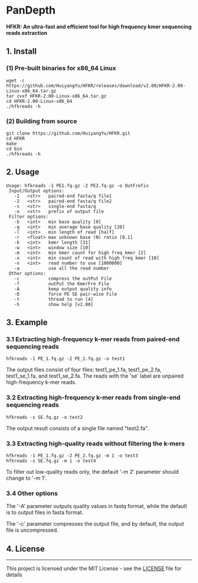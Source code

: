 # PanDepth
<b>HFKR: An ultra-fast and efficient tool for high frequency kmer sequencing reads extraction</b>

##  1. Install
### (1) Pre-built binaries for x86_64 Linux
```
wget -c https://github.com/HuiyangYu/HFKR/releases/download/v2.00/HFKR-2.00-Linux-x86_64.tar.gz
tar zvxf HFKR-2.00-Linux-x86_64.tar.gz
cd HFKR-2.00-Linux-x86_64
./hfkreads -h
```
### (2) Building from source
```
git clone https://github.com/HuiyangYu/HFKR.git
cd HFKR
make
cd bin
./hfkreads -h
```
## 2. Usage
```
Usage: hfkreads -1 PE1.fq.gz -2 PE2.fq.gz -o OutFrefix
 Input/Output options:
   -1	<str>   paired-end fasta/q file1
   -2	<str>   paired-end fasta/q file2
   -s	<str>   single-end fasta/q
   -o	<str>   prefix of output file
 Filter options:
   -b	<int>   min base quality [0]
   -q	<int>   min average base quality [20]
   -l	<int>   min length of read [half]
   -r	<float> max unknown base (N) ratio [0.1]
   -k	<int>   kmer length [31]
   -w	<int>   window size [10]
   -m	<int>   min kmer count for high freq kmer [2]
   -x	<int>   min count of read with high freq kmer [10]
   -n	<int>   read number to use [1000000]
   -a	        use all the read number
 Other options:
   -c           compress the outPut File
   -f           outPut the KmerFre File
   -A           keep output quality info
   -D           force PE SE pair-wise File 
   -t           thread to run [4]
   -h           show help [v2.00]
```
## 3. Example
### 3.1 Extracting high-frequency k-mer reads from paired-end sequencing reads
```
hfkreads -1 PE_1.fq.gz -2 PE_2.fq.gz -o test1
```
The output files consist of four files: test1_pe_1.fa, test1_pe_2.fa, test1_se_1.fa, and test1_se_2.fa. The reads with the 'se' label are unpaired high-frequency k-mer reads.

### 3.2 Extracting high-frequency k-mer reads from single-end sequencing reads
```
hfkreads -s SE.fq.gz -o test2
```
The output result consists of a single file named "test2.fa".

### 3.3 Extracting high-quality reads without filtering the k-mers
```
hfkreads -1 PE_1.fq.gz -2 PE_2.fq.gz -m 1 -o test3
hfkreads -s SE.fq.gz -m 1 -o test4
```
To filter out low-quality reads only, the default '-m 2' parameter should change to '-m 1'.

### 3.4 Other options
The '-A' parameter outputs quality values in fastq format, while the default is to output files in fasta format.  

The '-c' parameter compresses the output file, and by default, the output file is uncompressed.

## 4. License
-------

This project is licensed under the MIT License - see the [LICENSE](LICENSE) file for details
